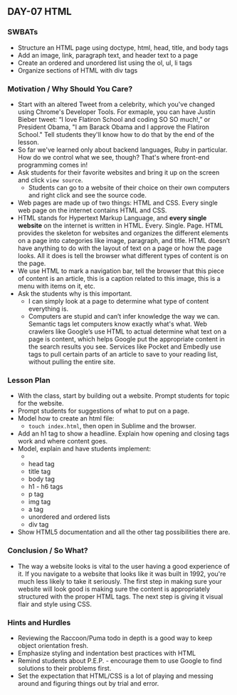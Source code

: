 ## DAY-07 HTML 

### SWBATs
+ Structure an HTML page using doctype, html, head, title, and body tags
+ Add an image, link, paragraph text, and header text to a page
+ Create an ordered and unordered list using the ol, ul, li tags
+ Organize sections of HTML with div tags

### Motivation / Why Should You Care?
+ Start with an altered Tweet from a celebrity, which you've changed using Chrome's Developer Tools. For exmaple, you can have Justin Bieber tweet: “I love Flatiron School and coding SO SO much!,” or President Obama, "I am Barack Obama and I approve the Flatiron School." Tell students they'll know how to do that by the end of the lesson.
+ So far we've learned only about backend languages, Ruby in particular. How do we control what we see, though? That's where front-end programming comes in!
+ Ask students for their favorite websites and bring it up on the screen and click `view source`.
  + Students can go to a website of their choice on their own computers and right click and see the source code.
+ Web pages are made up of two things: HTML and CSS. Every single web page on the internet contains HTML and CSS.
+ HTML stands for Hypertext Markup Language, and **every single website** on the internet is written in HTML. Every. Single. Page. HTML provides the skeleton for websites and organizes the different elements on a page into categories like image, paragraph, and title. HTML doesn’t have anything to do with the layout of text on a page or how the page looks. All it does is tell the browser what different types of content is on the page.
+ We use HTML to mark a navigation bar, tell the browser that this piece of content is an article, this is a caption related to this image, this is a menu with items on it, etc.
+ Ask the students why is this important.
  + I can simply look at a page to determine what type of content everything is.
  + Computers are stupid and can’t infer knowledge the way we can. Semantic tags let computers know exactly what's what. Web crawlers like Google’s use HTML to actual determine what text on a page is content, which helps Google put the appropriate content in the search results you see. Services like Pocket and Embedly use tags to pull certain parts of an article to save to your reading list, without pulling the entire site.


### Lesson Plan
+ With the class, start by building out a website. Prompt students for topic for the website.
+ Prompt students for suggestions of what to put on a page.
+ Model how to create an html file:
  + `touch index.html`, then open in Sublime and the browser.
+ Add an h1 tag to show a headline. Explain how opening and closing tags work and where content goes.
+ Model, explain and have students implement:
  + <!doctype html>
  + head tag
  + title tag
  + body tag
  + h1 - h6 tags
  + p tag
  + img tag
  + a tag
  + unordered and ordered lists
  + div tag
+ Show HTML5 documentation and all the other tag possibilities there are.

### Conclusion / So What?
+ The way a website looks is vital to the user having a good experience of it. If you navigate to a website that looks like it was built in 1992, you're much less likely to take it seriously. The first step in making sure your website will look good is making sure the content is appropriately structured with the proper HTML tags. The next step is giving it visual flair and style using CSS.

### Hints and Hurdles
+ Reviewing the Raccoon/Puma todo in depth is a good way to keep object orientation fresh.
+ Emphasize styling and indentation best practices with HTML
+ Remind students about P.E.P. - encourage them to use Google to find solutions to their problems first.
+ Set the expectation that HTML/CSS is a lot of playing and messing around and figuring things out by trial and error.
